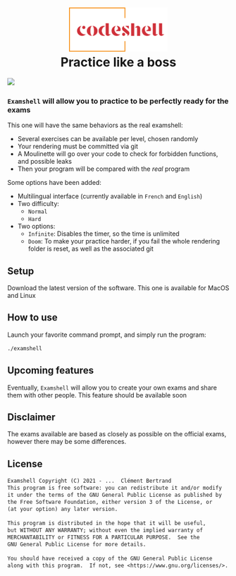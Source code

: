 <h1 align="center">
    <img height="100" src="md/logo.svg" alt=""><br>
	Practice like a boss
</h1>

<img src="md/main.gif"></img>

### `Examshell` will allow you to practice to be perfectly ready for the exams

This one will have the same behaviors as the real examshell:
- Several exercises can be available per level, chosen randomly
- Your rendering must be committed via git
- A Moulinette will go over your code to check for forbidden functions, and possible leaks
- Then your program will be compared with the _real_ program

Some options have been added:
- Multilingual interface (currently available in `French` and `English`)
- Two difficulty:
  - `Normal`
  - `Hard`
- Two options:
  - `Infinite`: Disables the timer, so the time is unlimited
  - `Doom`: To make your practice harder, if you fail the whole rendering folder is reset, as well as the associated git

## Setup
Download the latest version of the software. This one is available for MacOS and Linux

## How to use
Launch your favorite command prompt, and simply run the program:
```sh
./examshell
```

## Upcoming features
Eventually, `Examshell` will allow you to create your own exams and share them with other people. This feature should be available soon

## Disclaimer
The exams available are based as closely as possible on the official exams, however there may be some differences.

## License
	Examshell Copyright (C) 2021 - ...  Clément Bertrand
    This program is free software: you can redistribute it and/or modify
    it under the terms of the GNU General Public License as published by
    the Free Software Foundation, either version 3 of the License, or
    (at your option) any later version.

    This program is distributed in the hope that it will be useful,
    but WITHOUT ANY WARRANTY; without even the implied warranty of
    MERCHANTABILITY or FITNESS FOR A PARTICULAR PURPOSE.  See the
    GNU General Public License for more details.

    You should have received a copy of the GNU General Public License
    along with this program.  If not, see <https://www.gnu.org/licenses/>.
